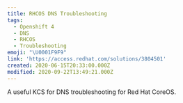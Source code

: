 ```yaml
---
title: RHCOS DNS Troubleshooting
tags:
  - Openshift 4
  - DNS
  - RHCOS
  - Troubleshooting
emoji: "\U0001F9F9"
link: 'https://access.redhat.com/solutions/3804501'
created: 2020-06-15T20:33:00.000Z
modified: 2020-09-22T13:49:21.000Z
---
```


A useful KCS for DNS troubleshooting for Red Hat CoreOS.


